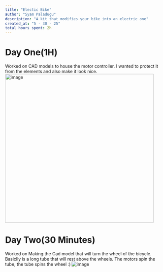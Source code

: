 ```yaml
---
title: "Electic Bike"
author: "Syam Paladugu"    
description: "A kit that modifies your bike into an electric one"
created_at: "5 - 30 - 25"
total hours spent: 2h
---
```


# Day One(1H)
Worked on CAD models to house the motor controller. I wanted to protect it from the elements and also make it look nice.
<img width="482" alt="image" src="https://github.com/user-attachments/assets/df958815-afcb-4ca5-a961-a1b0556854e4" />

# Day Two(30 Minutes)
Worked on Making the Cad model that will turn the wheel of the bicycle. Basiclly is a long tube that will rest above the wheels. The motors spin the tube, the tube spins the wheel :)
![image](https://github.com/user-attachments/assets/177334ad-b233-4418-83a4-6903f833afe7)
